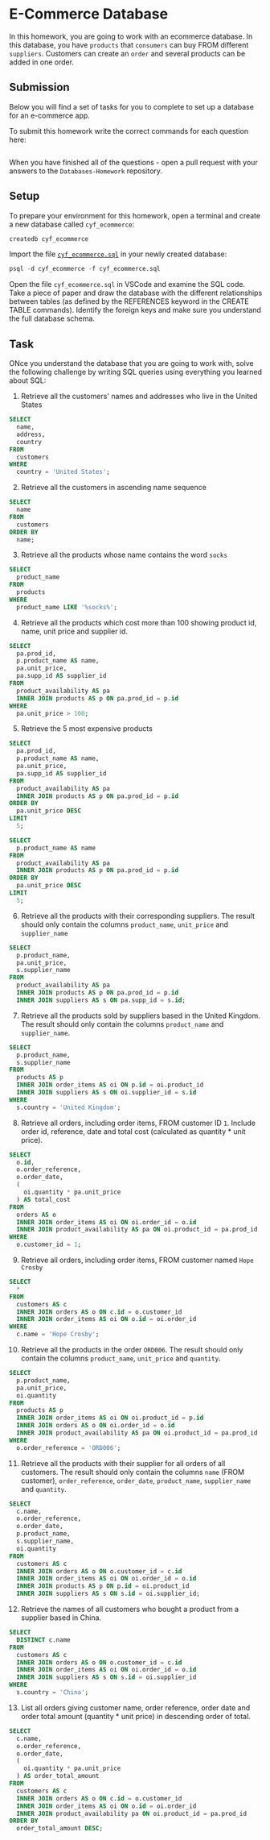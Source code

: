 # E-Commerce Database

In this homework, you are going to work with an ecommerce database. In this database, you have `products` that `consumers` can buy FROM different `suppliers`. Customers can create an `order` and several products can be added in one order.

## Submission

Below you will find a set of tasks for you to complete to set up a database for an e-commerce app.

To submit this homework write the correct commands for each question here:

```sql


```

When you have finished all of the questions - open a pull request with your answers to the `Databases-Homework` repository.

## Setup

To prepare your environment for this homework, open a terminal and create a new database called `cyf_ecommerce`:

```sql
createdb cyf_ecommerce
```

Import the file [`cyf_ecommerce.sql`](./cyf_ecommerce.sql) in your newly created database:

```sql
psql -d cyf_ecommerce -f cyf_ecommerce.sql
```

Open the file `cyf_ecommerce.sql` in VSCode and examine the SQL code. Take a piece of paper and draw the database with the different relationships between tables (as defined by the REFERENCES keyword in the CREATE TABLE commands). Identify the foreign keys and make sure you understand the full database schema.

## Task

ONce you understand the database that you are going to work with, solve the following challenge by writing SQL queries using everything you learned about SQL:

1. Retrieve all the customers' names and addresses who live in the United States

```sql
SELECT
  name,
  address,
  country
FROM
  customers
WHERE
  country = 'United States';
```

2. Retrieve all the customers in ascending name sequence

```sql
SELECT
  name
FROM
  customers
ORDER BY
  name;
```

3. Retrieve all the products whose name contains the word `socks`

```sql
SELECT
  product_name
FROM
  products
WHERE
  product_name LIKE '%socks%';
```

4. Retrieve all the products which cost more than 100 showing product id, name, unit price and supplier id.

```sql
SELECT
  pa.prod_id,
  p.product_name AS name,
  pa.unit_price,
  pa.supp_id AS supplier_id
FROM
  product_availability AS pa
  INNER JOIN products AS p ON pa.prod_id = p.id
WHERE
  pa.unit_price > 100;
```

5. Retrieve the 5 most expensive products

<!-- All product details -->

```sql
SELECT
  pa.prod_id,
  p.product_name AS name,
  pa.unit_price,
  pa.supp_id AS supplier_id
FROM
  product_availability AS pa
  INNER JOIN products AS p ON pa.prod_id = p.id
ORDER BY
  pa.unit_price DESC
LIMIT
  5;
```

<!-- Just the products -->

```sql
SELECT
  p.product_name AS name
FROM
  product_availability AS pa
  INNER JOIN products AS p ON pa.prod_id = p.id
ORDER BY
  pa.unit_price DESC
LIMIT
  5;
```

6. Retrieve all the products with their corresponding suppliers. The result should only contain the columns `product_name`, `unit_price` and `supplier_name`

```sql
SELECT
  p.product_name,
  pa.unit_price,
  s.supplier_name
FROM
  product_availability AS pa
  INNER JOIN products AS p ON pa.prod_id = p.id
  INNER JOIN suppliers AS s ON pa.supp_id = s.id;
```

7. Retrieve all the products sold by suppliers based in the United Kingdom. The result should only contain the columns `product_name` and `supplier_name`.

```sql
SELECT
  p.product_name,
  s.supplier_name
FROM
  products AS p
  INNER JOIN order_items AS oi ON p.id = oi.product_id
  INNER JOIN suppliers AS s ON oi.supplier_id = s.id
WHERE
  s.country = 'United Kingdom';
```

8. Retrieve all orders, including order items, FROM customer ID `1`. Include order id, reference, date and total cost (calculated as quantity \* unit price).

```sql
SELECT
  o.id,
  o.order_reference,
  o.order_date,
  (
    oi.quantity * pa.unit_price
  ) AS total_cost
FROM
  orders AS o
  INNER JOIN order_items AS oi ON oi.order_id = o.id
  INNER JOIN product_availability AS pa ON oi.product_id = pa.prod_id
WHERE
  o.customer_id = 1;
```

9. Retrieve all orders, including order items, FROM customer named `Hope Crosby`

```sql
SELECT
  *
FROM
  customers AS c
  INNER JOIN orders AS o ON c.id = o.customer_id
  INNER JOIN order_items AS oi ON o.id = oi.order_id
WHERE
  c.name = 'Hope Crosby';
```

10. Retrieve all the products in the order `ORD006`. The result should only contain the columns `product_name`, `unit_price` and `quantity`.

```sql
SELECT
  p.product_name,
  pa.unit_price,
  oi.quantity
FROM
  products AS p
  INNER JOIN order_items AS oi ON oi.product_id = p.id
  INNER JOIN orders AS o ON oi.order_id = o.id
  INNER JOIN product_availability AS pa ON oi.product_id = pa.prod_id
WHERE
  o.order_reference = 'ORD006';
```

11. Retrieve all the products with their supplier for all orders of all customers. The result should only contain the columns `name` (FROM customer), `order_reference`, `order_date`, `product_name`, `supplier_name` and `quantity`.

```sql
SELECT
  c.name,
  o.order_reference,
  o.order_date,
  p.product_name,
  s.supplier_name,
  oi.quantity
FROM
  customers AS c
  INNER JOIN orders AS o ON o.customer_id = c.id
  INNER JOIN order_items AS oi ON oi.order_id = o.id
  INNER JOIN products AS p ON p.id = oi.product_id
  INNER JOIN suppliers AS s ON s.id = oi.supplier_id;
```

12. Retrieve the names of all customers who bought a product from a supplier based in China.

```sql
SELECT
  DISTINCT c.name
FROM
  customers AS c
  INNER JOIN orders AS o ON o.customer_id = c.id
  INNER JOIN order_items AS oi ON oi.order_id = o.id
  INNER JOIN suppliers AS s ON s.id = oi.supplier_id
WHERE
  s.country = 'China';
```

13. List all orders giving customer name, order reference, order date and order total amount (quantity \* unit price) in descending order of total.

```sql
SELECT
  c.name,
  o.order_reference,
  o.order_date,
  (
    oi.quantity * pa.unit_price
  ) AS order_total_amount
FROM
  customers AS c
  INNER JOIN orders AS o ON c.id = o.customer_id
  INNER JOIN order_items AS oi ON o.id = oi.order_id
  INNER JOIN product_availability pa ON oi.product_id = pa.prod_id
ORDER BY
  order_total_amount DESC;
```
